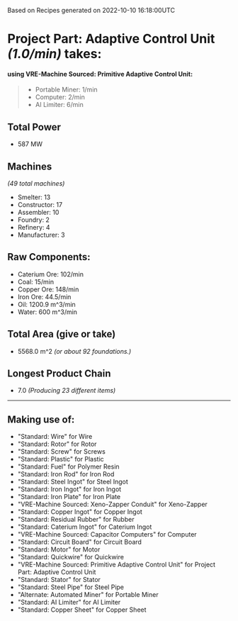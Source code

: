 Based on Recipes generated on 2022-10-10 16:18:00UTC
# Project Part: Adaptive Control Unit *(1.0/min)* takes:
#### using VRE-Machine Sourced: Primitive Adaptive Control Unit:
> *  Portable Miner: 1/min
> *  Computer: 2/min
> *  AI Limiter: 6/min


## Total Power
*  587 MW

## Machines
*(49 total machines)*
* Smelter: 13
* Constructor: 17
* Assembler: 10
* Foundry: 2
* Refinery: 4
* Manufacturer: 3

## Raw Components:
* Caterium Ore: 102/min
* Coal: 15/min
* Copper Ore: 148/min
* Iron Ore: 44.5/min
* Oil: 1200.9 m^3/min
* Water: 600 m^3/min

## Total Area (give or take)
*  5568.0 m^2
*(or about 92 foundations.)*

## Longest Product Chain
*  7.0
*(Producing 23 different items)*

------

## Making use of:
* "Standard: Wire" for Wire
* "Standard: Rotor" for Rotor
* "Standard: Screw" for Screws
* "Standard: Plastic" for Plastic
* "Standard: Fuel" for Polymer Resin
* "Standard: Iron Rod" for Iron Rod
* "Standard: Steel Ingot" for Steel Ingot
* "Standard: Iron Ingot" for Iron Ingot
* "Standard: Iron Plate" for Iron Plate
* "VRE-Machine Sourced: Xeno-Zapper Conduit" for Xeno-Zapper
* "Standard: Copper Ingot" for Copper Ingot
* "Standard: Residual Rubber" for Rubber
* "Standard: Caterium Ingot" for Caterium Ingot
* "VRE-Machine Sourced: Capacitor Computers" for Computer
* "Standard: Circuit Board" for Circuit Board
* "Standard: Motor" for Motor
* "Standard: Quickwire" for Quickwire
* "VRE-Machine Sourced: Primitive Adaptive Control Unit" for Project Part: Adaptive Control Unit
* "Standard: Stator" for Stator
* "Standard: Steel Pipe" for Steel Pipe
* "Alternate: Automated Miner" for Portable Miner
* "Standard: AI Limiter" for AI Limiter
* "Standard: Copper Sheet" for Copper Sheet